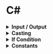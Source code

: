 # C# 

<div style="width:1000px;margin:auto">
<details><summary><b>Input / Output</b></summary>
```csharp
// Reading input from user.
string name = Console.ReadLine();
int num = int.Parse(Console.ReadLine());   // parse the string into integer.
# Handle if user doesn't provide an integer
int x = 0;
int.TryParse(Console.ReadLine(), out x);

// Printing the output
Console.WriteLine("Hello " + name);
Console.Write("Hello {0}", name);
```
</details>

<details><summary><b>Data Types</b></summary>
```csharp
byte ByteNumber = 123;   // 1 byte (0 --> 255)
sbyte SByteNum  = -12;    // 1 byte (-128 --> 127)


short shortNumber = 2;    // 2 bytes (-32,768 --> 32,768)
ushort UshortNum = 12;   // 2 bytes (0 --> 65,535)

int intNumber = 10;          // 4 bytes (-2,147,483,648 --> 2,147,483,648)
uint UintNum =  120;        // 4 bytes (0 --> 4,294,967,295)

long LongNum = 213;       // 8 bytes (-9,223,372,036,854,775,808 --> +9,223,...)
ulong ULongNum = 12;     // 8 bytes (0 --> 18,446,744,073,709,551,615)

float floatNumber = 10.123f;       // 4 bytes.
double douNumber = 121.234d;	// 8 bytes.
decimal decNumber = 123m;		// 16 bytes.

string name = "Mosaab";
char character = 'M';

bool condition = true;

// Let C# determine the type of data.
// using "var" keyword.
var test = 1000;
```
</details>

<details><summary><b>Casting</b></summary>
```csharp
int intNumber = 10;
float floatNumber = 10.123f;
double douNumber = 121.234d;
string name = "";

# First way.
name = intNumber.ToString();

# Second way: using Convert class.
searialNo = Convert.ToInt32 (anyNo);

# Third way: direct casting.
searialNo = (int)anyNo;
```
</details>

<details><summary><b>DateTime</b></summary>
```csharp
# DateTime
DateTime myDate = new DateTime(2020, 5, 25);
DateTime myDate = DateTime.Today;
DateTime myDate = DateTime.Now;

# Show DateTime 
Console.WriteLine(myDate.ToShortDateString());  // show only the date (short format).
Console.WriteLine(myDate.ToShortTimeString());  // show only the time (short format).
Console.WriteLine(myDate.ToLongDateString());   // (long format)
Console.WriteLine(myDate.ToLongTimeString());   // (long format)

# Formatted datetime.
string formattedDate = string.Format("Date is {0: yyyy MMMM dddd HH mm ss tt}", myDate);
Console.WriteLine(formattedDate);
```
</details>

<details><summary><b>If Condition</b></summary>
```csharp
if (num1 > num2)
{
	Console.WriteLine ("Num1 is larger than Num2");
}
else if (num1 < num2)
{
	Console.WriteLine ("Num1 is less than Num2");
}
else
{
	Console.WriteLine ("Num1 equals Num2");
}
```
</details>

<details><summary><b>Constants</b></summary>
```csharp
const double gravity = 9.8d;
```
</details>
</div>